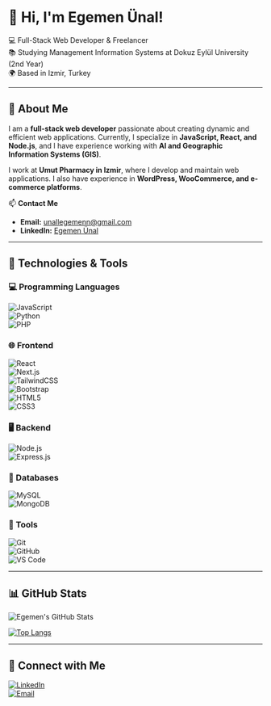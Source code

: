 # 👋 Hi, I'm Egemen Ünal!  

💻 Full-Stack Web Developer & Freelancer  
📚 Studying Management Information Systems at Dokuz Eylül University (2nd Year)  
🌍 Based in Izmir, Turkey  

---

## 🚀 About Me  
I am a **full-stack web developer** passionate about creating dynamic and efficient web applications. Currently, I specialize in **JavaScript, React, and Node.js**, and I have experience working with **AI and Geographic Information Systems (GIS)**.  

I work at **Umut Pharmacy in Izmir**, where I develop and maintain web applications. I also have experience in **WordPress, WooCommerce, and e-commerce platforms**.  

📫 **Contact Me**  
- **Email:** [unallegemenn@gmail.com](mailto:unallegemenn@gmail.com)  
- **LinkedIn:** [Egemen Ünal](https://www.linkedin.com/in/unallegemen/)  

---

## 🔧 Technologies & Tools  
### 💻 Programming Languages  
![JavaScript](https://img.shields.io/badge/-JavaScript-F7DF1E?style=flat&logo=javascript&logoColor=black)  
![Python](https://img.shields.io/badge/-Python-3776AB?style=flat&logo=python&logoColor=white)  
![PHP](https://img.shields.io/badge/-PHP-777BB4?style=flat&logo=php&logoColor=white)  

### 🌐 Frontend  
![React](https://img.shields.io/badge/-React-61DAFB?style=flat&logo=react&logoColor=black)  
![Next.js](https://img.shields.io/badge/-Next.js-000000?style=flat&logo=next.js&logoColor=white)  
![TailwindCSS](https://img.shields.io/badge/-TailwindCSS-38B2AC?style=flat&logo=tailwind-css&logoColor=white)  
![Bootstrap](https://img.shields.io/badge/-Bootstrap-7952B3?style=flat&logo=bootstrap&logoColor=white)  
![HTML5](https://img.shields.io/badge/-HTML5-E34F26?style=flat&logo=html5&logoColor=white)  
![CSS3](https://img.shields.io/badge/-CSS3-1572B6?style=flat&logo=css3&logoColor=white)  

### 🖥️ Backend  
![Node.js](https://img.shields.io/badge/-Node.js-339933?style=flat&logo=node.js&logoColor=white)  
![Express.js](https://img.shields.io/badge/-Express.js-000000?style=flat&logo=express&logoColor=white)  

### 💾 Databases  
![MySQL](https://img.shields.io/badge/-MySQL-4479A1?style=flat&logo=mysql&logoColor=white)  
![MongoDB](https://img.shields.io/badge/-MongoDB-47A248?style=flat&logo=mongodb&logoColor=white)  

### 🔧 Tools  
![Git](https://img.shields.io/badge/-Git-F05032?style=flat&logo=git&logoColor=white)  
![GitHub](https://img.shields.io/badge/-GitHub-181717?style=flat&logo=github&logoColor=white)  
![VS Code](https://img.shields.io/badge/-VS%20Code-007ACC?style=flat&logo=visual-studio-code&logoColor=white)  

---

## 📊 GitHub Stats  
![Egemen's GitHub Stats](https://github-readme-stats.vercel.app/api?username=egemenunall&show_icons=true&theme=tokyonight)  

[![Top Langs](https://github-readme-stats.vercel.app/api/top-langs/?username=egemenunall&layout=compact&theme=tokyonight)](https://github.com/egemenunal)  

---

## 🤝 Connect with Me  
[![LinkedIn](https://img.shields.io/badge/-LinkedIn-0A66C2?style=flat&logo=linkedin&logoColor=white)](https://www.linkedin.com/in/unallegemen/)  
[![Email](https://img.shields.io/badge/-Email-D14836?style=flat&logo=gmail&logoColor=white)](mailto:unallegemenn@gmail.com)  
